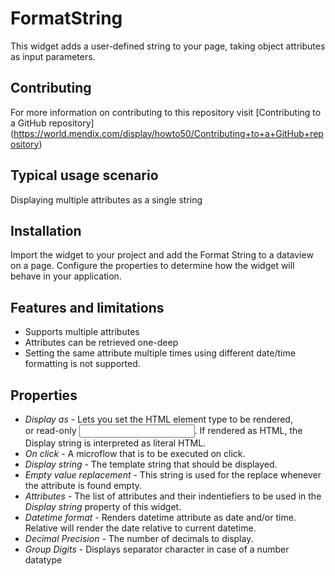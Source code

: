 # FormatString

This widget adds a user-defined string to your page, taking object attributes as input parameters.

## Contributing
For more information on contributing to this repository visit [Contributing to a GitHub repository] (https://world.mendix.com/display/howto50/Contributing+to+a+GitHub+repository)

## Typical usage scenario
 
Displaying multiple attributes as a single string

## Installation

Import the widget to your project and add the Format String to a dataview on a page. Configure the properties to determine how the widget will behave in your application.

## Features and limitations
 
- Supports multiple attributes
- Attributes can be retrieved one-deep
- Setting the same attribute multiple times using different date/time formatting is not supported.

## Properties

* *Display as* - Lets you set the HTML element type to be rendered, <div> or read-only <input>. If rendered as HTML, the Display string is interpreted as literal HTML. 
* *On click* - A microflow that is to be executed on click.
* *Display string* - The template string that should be displayed. 
* *Empty value replacement* - This string is used for the replace whenever the attribute is found empty.
* *Attributes* - The list of attributes and their indentiefiers to be used in the *Display string* property of this widget.
* *Datetime format* - Renders datetime attribute as date and/or time. Relative will render the date relative to current datetime.
* *Decimal Precision* - The number of decimals to display.
* *Group Digits* - Displays separator character in case of a number datatype

